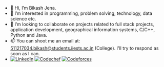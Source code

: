 <!-- <img alt="Night Coding" src="./assets/Hand%20Wave.gif" width='40' align="left"/> -->
- 👋 Hi, I’m Bikash Jena.
- 👀 I’m interested in programming, problem solving, technology, data science etc.
- 💞️ I’m looking to collaborate on projects related to full stack projects, application development, geographical information systems, C/C++, Python and Java.
- 📫 You can shoot me an email at: 511217034.bikash@students.iiests.ac.in (College). I'll try to respond as soon as I can.
- <a href="https://www.linkedin.com/in/bikash-jena-9ab81215a/" target="_blank"><img src="https://img.shields.io/badge/LinkedIn-%230077B5.svg?&style=flat-square&logo=linkedin&logoColor=white" alt="LinkedIn"></a> <a href="https://www.codechef.com/users/b2jena" target="_blank"><img src="https://img.shields.io/badge/Codechef-%230077B5.svg?&style=flat-square&logo=codechef&logoColor=white" alt="Codechef"></a> <a href="https://codeforces.com/profile/pollu" target="_blank"><img src="https://img.shields.io/badge/Codeforces-%230077B5.svg?&style=flat-square&logo=codeforces&logoColor=white" alt="Codeforces"></a>
<!---
b2jena/b2jena is a ✨ special ✨ repository because its `README.md` (this file) appears on your GitHub profile.
You can click the Preview link to take a look at your changes.
--->
